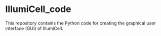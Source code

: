 # IllumiCell_code
This repository contains the Python code for creating the graphical user interface (GUI) of IllumiCell.
